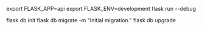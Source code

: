 export FLASK_APP=api
export FLASK_ENV=development
flask run --debug

flask db init
flask db migrate -m "Initial migration."
flask db upgrade
